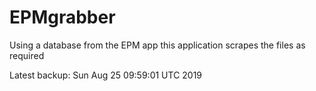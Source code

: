 # EPMgrabber
Using a database from the EPM app this application scrapes the files as required


Latest backup: Sun Aug 25 09:59:01 UTC 2019
